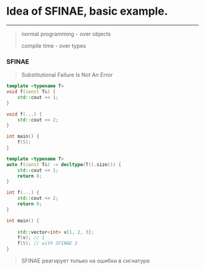 # Idea of SFINAE, basic example.
***
> normal programming - over objects
> 
> compile time - over types
### SFINAE 
> Substitutional Failure Is Not An Error
```c++
template <typename T>
void f(const T&) {
    std::cout << 1;
}

void f(...) {
    std::cout << 2;
}

int main() {
    f(5);
}
```
```c++
template <typename T>
auto f(const T&) -> decltype(T().size()) {
    std::cout << 1;
    return 0;
}

int f(...) {
    std::cout << 2;
    return 0;
}

int main() {
    
    std::vector<int> v{1, 2, 3};
    f(v); // 1
    f(5); // with SFINAE 2
}
```
> SFINAE реагирует только на ошибки в сигнатуре